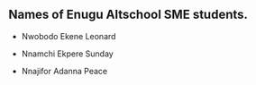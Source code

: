 ## Names of Enugu Altschool SME students.

- Nwobodo Ekene Leonard
- Nnamchi Ekpere Sunday

- Nnajifor Adanna Peace